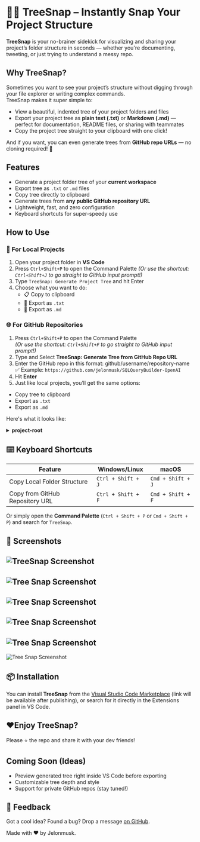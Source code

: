 # 🌳📸 TreeSnap – Instantly Snap Your Project Structure

**TreeSnap** is your no-brainer sidekick for visualizing and sharing your project’s folder structure in seconds — whether you're documenting, tweeting, or just trying to understand a messy repo.

## Why TreeSnap?

Sometimes you want to see your project’s structure without digging through your file explorer or writing complex commands.  
TreeSnap makes it super simple to:

- View a beautiful, indented tree of your project folders and files  
- Export your project tree as **plain text (.txt)** or **Markdown (.md)** — perfect for documentation, README files, or sharing with teammates  
- Copy the project tree straight to your clipboard with one click!

And if you want, you can even generate trees from **GitHub repo URLs** — no cloning required! 🎉



## Features

- Generate a project folder tree of your **current workspace**  
- Export tree as `.txt` or `.md` files  
- Copy tree directly to clipboard  
- Generate trees from **any public GitHub repository URL**  
- Lightweight, fast, and zero configuration
- Keyboard shortcuts for super-speedy use


## How to Use

### 📁 For Local Projects

1. Open your project folder in **VS Code**
2. Press `Ctrl+Shift+P` to open the Command Palette
*(Or use the shortcut: `Ctrl+Shift+J` to go straight to GitHub input prompt!)* 
3. Type `TreeSnap: Generate Project Tree` and hit Enter
4. Choose what you want to do:
   - 📋 Copy to clipboard  
   - 📄 Export as `.txt`  
   - 📝 Export as `.md`



### 🌐 For GitHub Repositories

1. Press `Ctrl+Shift+P` to open the Command Palette  
   *(Or use the shortcut: `Ctrl+Shift+F` to go straight to GitHub input prompt!)*  
2. Type and Select **TreeSnap: Generate Tree from GitHub Repo URL**
3. Enter the GitHub repo in this format:  github/username/repository-name
✅ Example: `https://github.com/jelonmusk/SQLQueryBuilder-OpenAI`
4. Hit **Enter**
5. Just like local projects, you’ll get the same options:  
- Copy tree to clipboard  
- Export as `.txt`  
- Export as `.md`

Here's what it looks like:

<details>
<summary><strong>project-root</strong></summary>

```txt
📁 src  
├── 📄 index.js  
├── 📁 components  
│   └── 📄 App.js  
└── 📁 utils  
    └── 📄 helpers.js  
````

</details>



## ⌨️ Keyboard Shortcuts

| Feature                      | Windows/Linux      | macOS             |
| ---------------------------- | ------------------ | ----------------- |
| Copy Local Folder Structure        | `Ctrl + Shift + J` | `Cmd + Shift + J` |
| Copy from GitHub Repository URL | `Ctrl + Shift + F` | `Cmd + Shift + F` |

Or simply open the **Command Palette** (`Ctrl + Shift + P` or `Cmd + Shift + P`) and search for `TreeSnap`.



## 📸 Screenshots
![TreeSnap Screenshot](/media/step%201.png)
---
![Tree Snap Screenshot](/media/step%202.png)
---
![Tree Snap Screenshot](/media/step%203.png)
---
![Tree Snap Screenshot](/media/step%204.png)
---
![Tree Snap Screenshot](/media/step%205.png)
---
![Tree Snap Screenshot](/media/step%206.png)



## 📦 Installation

You can install **TreeSnap** from the [Visual Studio Code Marketplace](https://marketplace.visualstudio.com) (link will be available after publishing), or search for it directly in the Extensions panel in VS Code.



## ❤️Enjoy TreeSnap? 
Please ⭐ the repo and share it with your dev friends!  



## Coming Soon (Ideas)

- Preview generated tree right inside VS Code before exporting  
- Customizable tree depth and style  
- Support for private GitHub repos (stay tuned!)  



## 💬 Feedback

Got a cool idea? Found a bug?
Drop a message [on GitHub](https://github.com/jelonmusk).


Made with ❤️ by Jelonmusk.


